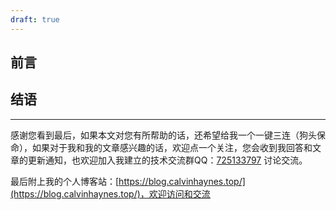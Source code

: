 ```yaml
---
draft: true 
---
```

## 前言
> 

## 结语


---

感谢您看到最后，如果本文对您有所帮助的话，还希望给我一个一键三连（狗头保命），如果对于我和我的文章感兴趣的话，欢迎点一个关注，您会收到我回答和文章的更新通知，也欢迎加入我建立的技术交流群QQ：[725133797](https://jq.qq.com/?_wv=1027&k=dD4NZkUt) 讨论交流。

最后附上我的个人博客站：[https://blog.calvinhaynes.top/](https://blog.calvinhaynes.top/)，欢迎访问和交流